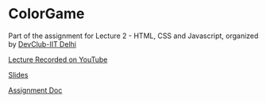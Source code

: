 # ColorGame

Part of the assignment for Lecture 2 - HTML, CSS and Javascript, organized by [DevClub-IIT Delhi](https://devclub.in/#/)

[Lecture Recorded on YouTube](https://www.youtube.com/watch?v=1qvJPnm-eD4) 

[Slides](https://docs.google.com/presentation/d/1DWsw4bYCW-fdwYy3wmbKmJGMv1z6amQv4wfh4n29Q3o/edit?usp=sharing)

[Assignment Doc](https://docs.google.com/document/d/1ADr-0kyX8y0EpJt1wBKy5tMyd3zTCbZ_FaOafXIr5ws/edit#)
